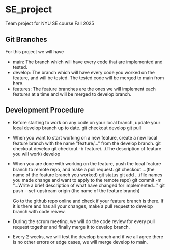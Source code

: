 # SE_project
Team project for NYU SE course Fall 2025

## Git Branches
For this project we will have
- main: The branch which will have every code that are implemented and tested.
- develop: The branch which will have every code you worked on the feature, and will be tested. The tested code will be merged to main from here.
- features: The feature branches are the ones we will implement each features at a time and will be merged to develop branch.

## Development Procedure
- Before starting to work on any code on your local branch, update your local develop branch up to date.
  git checkout develop
  git pull
- When you want to start working on a new feature, create a new local feature branch with the name "feature/..." from the develop branch.
  git checkout develop
  git checkout -b feature/...(The description of feature you will work) develop
- When you are done with working on the feature, push the local feature branch to remote repo, and make a pull request.
  git checkout ...(the name of the feature branch you worked)
  git status
  git add ...(file names you made change and want to apply to the remote repo)
  git commit -m "...Write a brief description of what have changed for implemented..."
  git push --set-upstream origin (the name of the feature branch)

  Go to the github repo online and check if your feature branch is there. If it is there and has all your changes, make a pull request to develop branch with code reivew.
- During the scrum meeting, we will do the code review for every pull request together and finally merge it to develop branch.
- Every 2 weeks, we will test the develop branch and if we all agree there is no other errors or edge cases, we will merge develop to main.
